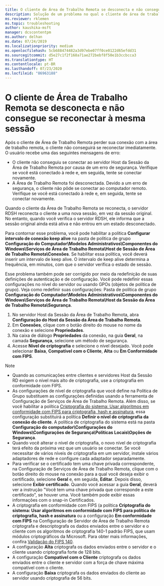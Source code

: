 ```yaml
---
title: O cliente de Área de Trabalho Remota se desconecta e não consegue se reconectar à mesma sessão
description: Solução de um problema no qual o cliente de área de trabalho remota se desconecta e não consegue se reconectar à mesma sessão.
ms.reviewer: rklemen
ms.topic: troubleshooting
author: kaushika-msft
manager: dcscontentpm
ms.author: delhan
ms.date: 07/24/2019
ms.localizationpriority: medium
ms.openlocfilehash: 5cb688474482a3d97ebe07ff0ce0122d65efdd31
ms.sourcegitcommit: d5e27c1f2f168a71ae272bebf8f50e1b3ccbcca3
ms.translationtype: HT
ms.contentlocale: pt-BR
ms.lasthandoff: 07/23/2020
ms.locfileid: "86963188"
---
```

# <a name="remote-desktop-client-disconnects-and-cant-reconnect-to-the-same-session"></a>O cliente de Área de Trabalho Remota se desconecta e não consegue se reconectar à mesma sessão

Após o cliente de Área de Trabalho Remota perder sua conexão com a área de trabalho remota, o cliente não conseguirá se reconectar imediatamente. O usuário recebe uma das seguintes mensagens de erro:

  - O cliente não conseguiu se conectar ao servidor Host da Sessão da Área de Trabalho Remota por causa de um erro de segurança. Verifique se você está conectado à rede e, em seguida, tente se conectar novamente.
  - A Área de Trabalho Remota foi desconectada. Devido a um erro de segurança, o cliente não pôde se conectar ao computador remoto. Verifique se você está conectado à rede e, em seguida, tente se conectar novamente.

Quando o cliente da Área de Trabalho Remota se reconecta, o servidor RDSH reconecta o cliente a uma nova sessão, em vez da sessão original. No entanto, quando você verifica o servidor RDSH, ele informa que a sessão original ainda está ativa e não entrou em um estado desconectado.

Para contornar esse problema, você pode habilitar a política **Configurar intervalo de conexão keep alive** na pasta de política de grupo **Configuração do Computador\\Modelos Administrativos\\Componentes do Windows\\Serviços de Área de Trabalho Remota\\Host de Sessão de Área de Trabalho Remota\\Conexões**. Se habilitar essa política, você deverá inserir um intervalo de keep alive. O intervalo de keep alive determina a frequência, em minutos, com que o servidor verifica o estado de sessão.

Esse problema também pode ser corrigido por meio da redefinição de suas definições de autenticação e de configuração. Você pode redefinir essas configurações no nível do servidor ou usando GPOs (objetos de política de grupo). Veja como redefinir suas configurações: Pasta de política de grupo **Configuração do Computador\\Modelos Administrativos\\Componentes do Windows\\Serviços de Área de Trabalho Remota\\Host da Sessão da Área de Trabalho Remota\\Segurança**.

1. No servidor Host da Sessão da Área de Trabalho Remota, abra **Configuração do Host da Sessão da Área de Trabalho Remota**.
2. Em **Conexões**, clique com o botão direito do mouse no nome da conexão e selecione **Propriedades**.
3. Na caixa de diálogo **Propriedades** da conexão, na guia **Geral**, na camada **Segurança**, selecione um método de segurança.
4. Acesse **Nível de criptografia** e selecione o nível desejado. Você pode selecionar **Baixa**, **Compatível com o Cliente**, **Alta** ou **Em Conformidade com FIPS**.

> [!NOTE]  
>  - Quando as comunicações entre clientes e servidores Host da Sessão RD exigem o nível mais alto de criptografia, use a criptografia em conformidade com FIPS.
>  - As configurações de nível de criptografia que você define na Política de Grupo substituem as configurações definidas usando a ferramenta de Configuração de Serviços de Área de Trabalho Remota. Além disso, se você habilitar a política [Criptografia do sistema: Usar algoritmos em conformidade com FIPS para criptografia, hash e assinatura](/windows/security/threat-protection/security-policy-settings/system-cryptography-use-fips-compliant-algorithms-for-encryption-hashing-and-signing), essa configuração substituirá a política **Definir o nível de criptografia da conexão do cliente**. A política de criptografia do sistema está na pasta **Configuração do computador\\Configurações do Windows\\Configurações de Segurança\\Políticas Locais\\Opções de Segurança**.
>  - Quando você alterar o nível de criptografia, o novo nível de criptografia terá efeito da próxima vez que um usuário se conectar. Se você necessitar de vários níveis de criptografia em um servidor, instale vários adaptadores de rede e configure cada adaptador separadamente.
>  - Para verificar se o certificado tem uma chave privada correspondente, na Configuração de Serviços de Área de Trabalho Remota, clique com o botão direito do mouse na conexão para a qual você deseja exibir o certificado, selecione **Geral** e, em seguida, **Editar**. Depois disso, selecione **Exibir certificado**. Quando você acessar a guia **Geral**, deverá ver a instrução "Você tem uma chave privada que corresponde a este certificado", se houver uma. Você também pode exibir essas informações com o snap-in Certificados.
>  - A criptografia em conformidade com FIPS (a política **Criptografia do sistema: Usar algoritmos em conformidade com FIPS para política de criptografia, hash e assinatura** ou a configuração **Em conformidade com FIPS** na Configuração de Servidor de Área de Trabalho Remota criptografa e descriptografa os dados enviados entre o servidor e o cliente com os algoritmos de criptografia 140-1 padrão FIPS, que usam módulos criptográficos da Microsoft. Para obter mais informações, confira [Validação do FIPS 140](/windows/security/threat-protection/fips-140-validation).
>  - A configuração **Alta** criptografa os dados enviados entre o servidor e o cliente usando criptografia forte de 128 bits.
>  - A configuração **Compatível com o Cliente** criptografa os dados enviados entre o cliente e servidor com a força de chave máxima compatível com o cliente.
>  - A configuração **Baixa** criptografa os dados enviados do cliente ao servidor usando criptografia de 56 bits.
